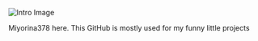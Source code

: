 ![Intro Image](Koharu.png)

Miyorina378 here. This GitHub is mostly used for my funny little projects

<!---
Miyorina378/Miyorina378 is a ✨ special ✨ repository because its `README.md` (this file) appears on your GitHub profile.
You can click the Preview link to take a look at your changes.
--->

